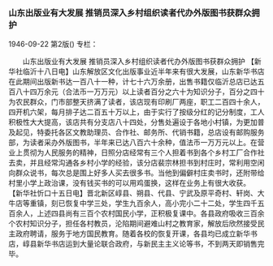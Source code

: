 ### 山东出版业有大发展  推销员深入乡村组织读者代办外版图书获群众拥护

1946-09-22
第2版()
专栏：

　　山东出版业有大发展
    推销员深入乡村组织读者代办外版图书获群众拥护
    【新华社临沂十八日电】山东解放区文化出版事业近半年来有很大发展，山东新华书店在此期间出版新书达一百八十一种，计七十六万余册，出售书籍仅临沂总店已达五百八十四万余元（合法币一万万元）以上读者百分之六十为知识分子，百分之四十为农民群众，门市部整天挤满了读者，该店现有印刷厂两座，职工二百四十余人，四开机六架，每月排子达二百五十万以上，由于实行了按级分红的记分制度，工人积极性大大提高，该店共有分支店八十四处，分售处遍设于各地小村镇，为更加普及起见，特委托各区文教助理员、合作社、邮务所、代销书籍，总店设有邮购服务部，为读者采办外版图书，半年来已达八百六十余种，值法币一万万元以上。在营业上贯彻为人民服务的精神，日照分店经常有三个人担着书到各个乡村工厂合作社去卖，并且经常沟通各乡村小学的经验，该分店裴宗林担书到村庄时，常利用空闲向群众说书，每次总是围上好多人买去很多书。当他到偏僻村庄卖书时，还附带给村里小学上政治课，没有钱买书的可以用鸡蛋换，这样在业务上有很大收获。
    【新华社忻口十五日电】晋北新区崞县、朔县、代县、宁武及原平奇村、轩岗、大牛店等重镇，刻已恢复中学三处，学生九百余人，高小完小二十二处，学生四千五百余人，上述四县尚有三百个农村国民小学，正积极复课中。各县政府吸收三百余个农村知识分子，担任各村教员，沦陷期间避难山村之教育家，解放后欣然接受民主政府聘请，服务于地方国民教育。随着各校的恢复开课，各县均已成立新华书店，崞县新华书店运到大量论联合政府，与新民主主义论等书，不到两天即销售完毕。

